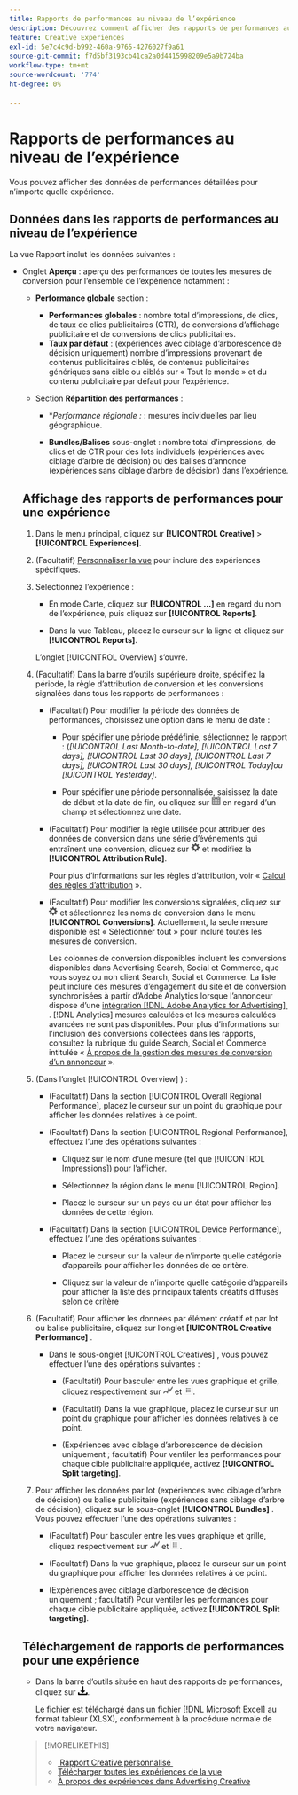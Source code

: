 ```yaml
---
title: Rapports de performances au niveau de l’expérience
description: Découvrez comment afficher des rapports de performances au niveau de l’expérience.
feature: Creative Experiences
exl-id: 5e7c4c9d-b992-460a-9765-4276027f9a61
source-git-commit: f7d5bf3193cb41ca2a0d4415998209e5a9b724ba
workflow-type: tm+mt
source-wordcount: '774'
ht-degree: 0%

---
```


# Rapports de performances au niveau de l’expérience

Vous pouvez afficher des données de performances détaillées pour n’importe quelle expérience.

## Données dans les rapports de performances au niveau de l’expérience

La vue Rapport inclut les données suivantes :

* Onglet **Aperçu** : aperçu des performances de toutes les mesures de conversion pour l’ensemble de l’expérience<!-- Currently, the only metric in the settings list at the top of this main tab is "Select All." --> notamment :

   * **Performance globale** section :

      * **Performances globales** : nombre total d’impressions, de clics, de taux de clics publicitaires (CTR), de conversions d’affichage publicitaire et de conversions de clics publicitaires.

     <!--
     ![Overall performance](/help/creative/assets/experience-report-overall-performance.png "Overall performance"){width="100" zoomable="yes"}
          -->

      * **Taux par défaut** : (expériences avec ciblage d’arborescence de décision uniquement) nombre d’impressions provenant de contenus publicitaires ciblés, de contenus publicitaires génériques sans cible ou ciblés sur « Tout le monde » et du contenu publicitaire par défaut pour l’expérience.

     <!--
     ![Default rate](/help/creative/assets/experience-report-default-rate.png "Default rate"){width="100" zoomable="yes"} 
     -->

   * Section **Répartition des performances** :

      * **Performance régionale :* : mesures individuelles par lieu géographique.

        <!--   
      ![Regional performance](/help/creative/assets/experience-report-regional-performance.png "Regional performance"){width="100" zoomable="yes"}
      -->

      * **Performances de l’appareil :** mesures individuelles par type d’appareil, système d’exploitation et navigateur. Si vous le souhaitez, cliquez sur la valeur de n’importe quelle catégorie d’appareils pour afficher la liste des 10 meilleurs contenus publicitaires diffusés selon ce critère.

        <!--    
      ![Device performance](/help/creative/assets/experience-report-device-performance.png "Device performance"){width="100" zoomable="yes"}
      -->

* **Onglet Performances de Creative*** : aperçu des performances par élément créatif et lot ou balise publicitaire, y compris :

   * **Contenu créatif** sous-onglet : nombre total d’impressions, de clics et de CTR pour chaque contenu créatif de l’expérience.<!-- No breakdown yet for the individual ad elements and/or the served ads. -->

   * **Bundles/Balises** sous-onglet : nombre total d’impressions, de clics et de CTR pour des lots individuels (expériences avec ciblage d’arbre de décision) ou des balises d’annonce (expériences sans ciblage d’arbre de décision) dans l’expérience.

## Affichage des rapports de performances pour une expérience

1. Dans le menu principal, cliquez sur **[!UICONTROL Creative]** > **[!UICONTROL Experiences]**.

1. (Facultatif) [Personnaliser la vue](/help/creative/introduction/customize-data-views.md) pour inclure des expériences spécifiques.

1. Sélectionnez l’expérience :

   * En mode Carte, cliquez sur **[!UICONTROL ...]** en regard du nom de l’expérience, puis cliquez sur **[!UICONTROL Reports]**.

   * Dans la vue Tableau, placez le curseur sur la ligne et cliquez sur **[!UICONTROL Reports]**.

   L’onglet [!UICONTROL Overview] s’ouvre.

1. (Facultatif) Dans la barre d’outils supérieure droite, spécifiez la période, la règle d’attribution de conversion et les conversions signalées dans tous les rapports de performances :

   * (Facultatif) Pour modifier la période des données de performances, choisissez une option dans le menu de date :

      * Pour spécifier une période prédéfinie, sélectionnez le rapport : (*[!UICONTROL Last Month-to-date],* *[!UICONTROL Last 7 days],* *[!UICONTROL Last 30 days],* *[!UICONTROL Last 7 days],* *[!UICONTROL Last 30 days],* *[!UICONTROL Today]ou* *[!UICONTROL Yesterday]*.

      * Pour spécifier une période personnalisée, saisissez la date de début et la date de fin, ou cliquez sur ![icône de calendrier](/help/search-social-commerce/assets/calendar.png) en regard d’un champ et sélectionnez une date.

   * (Facultatif) Pour modifier la règle utilisée pour attribuer des données de conversion dans une série d’événements qui entraînent une conversion, cliquez sur ![Paramètres](/help/creative/assets/settings.png) et modifiez la **[!UICONTROL Attribution Rule]**.

     Pour plus d’informations sur les règles d’attribution, voir « [Calcul des règles d’attribution](/help/search-social-commerce/reports/attribution-rules.md) ».

   * (Facultatif) Pour modifier les conversions signalées, cliquez sur ![Paramètres](/help/creative/assets/settings.png) et sélectionnez les noms de conversion dans le menu **[!UICONTROL Conversions]**. Actuellement, la seule mesure disponible est « Sélectionner tout » pour inclure toutes les mesures de conversion.

     Les colonnes de conversion disponibles incluent les conversions disponibles dans Advertising Search, Social et Commerce, que vous soyez ou non client Search, Social et Commerce. La liste peut inclure des mesures d’engagement du site et de conversion synchronisées à partir d’Adobe Analytics lorsque l’annonceur dispose d’une [intégration [!DNL Adobe Analytics for Advertising] &#x200B;](/help/integrations/analytics/overview.md). [!DNL Analytics] mesures calculées et les mesures calculées avancées ne sont pas disponibles. Pour plus d’informations sur l’inclusion des conversions collectées dans les rapports, consultez la rubrique du guide Search, Social et Commerce intitulée « [À propos de la gestion des mesures de conversion d’un annonceur](/help/search-social-commerce/admin/conversion-metrics/conversion-metric-about.md) ».

1. (Dans l’onglet [!UICONTROL Overview] ) :

   * (Facultatif) Dans la section [!UICONTROL Overall Regional Performance], placez le curseur sur un point du graphique pour afficher les données relatives à ce point.

   * (Facultatif) Dans la section [!UICONTROL Regional Performance], effectuez l’une des opérations suivantes :

      * Cliquez sur le nom d’une mesure (tel que [!UICONTROL Impressions]) pour l’afficher.

      * Sélectionnez la région dans le menu [!UICONTROL Region].

      * Placez le curseur sur un pays ou un état pour afficher les données de cette région.

   * (Facultatif) Dans la section [!UICONTROL Device Performance], effectuez l’une des opérations suivantes :

      * Placez le curseur sur la valeur de n’importe quelle catégorie d’appareils pour afficher les données de ce critère.

      * Cliquez sur la valeur de n’importe quelle catégorie d’appareils pour afficher la liste des principaux talents créatifs diffusés selon ce critère<!-- NN-->

1. (Facultatif) Pour afficher les données par élément créatif et par lot ou balise publicitaire, cliquez sur l’onglet **[!UICONTROL Creative Performance]** .

   * Dans le sous-onglet [!UICONTROL Creatives] , vous pouvez effectuer l’une des opérations suivantes :

      * (Facultatif) Pour basculer entre les vues graphique et grille, cliquez respectivement sur ![Graphique](/help/creative/assets/chart-view-button.png "Graphique") et ![Grille](/help/creative/assets/table-view-button.png "Grille").

      * (Facultatif) Dans la vue graphique, placez le curseur sur un point du graphique pour afficher les données relatives à ce point.

      * (Expériences avec ciblage d’arborescence de décision uniquement ; facultatif) Pour ventiler les performances pour chaque cible publicitaire appliquée, activez **[!UICONTROL Split targeting]**.

1. Pour afficher les données par lot (expériences avec ciblage d’arbre de décision) ou balise publicitaire (expériences sans ciblage d’arbre de décision), cliquez sur le sous-onglet **[!UICONTROL Bundles]** . Vous pouvez effectuer l’une des opérations suivantes :

   * (Facultatif) Pour basculer entre les vues graphique et grille, cliquez respectivement sur ![Graphique](/help/creative/assets/chart-view-button.png "Graphique") et ![Grille](/help/creative/assets/table-view-button.png "Grille").

   * (Facultatif) Dans la vue graphique, placez le curseur sur un point du graphique pour afficher les données relatives à ce point.

   * (Expériences avec ciblage d’arborescence de décision uniquement ; facultatif) Pour ventiler les performances pour chaque cible publicitaire appliquée, activez **[!UICONTROL Split targeting]**.

## Téléchargement de rapports de performances pour une expérience

* Dans la barre d’outils située en haut des rapports de performances, cliquez sur ![Télécharger](/help/creative/assets/download.png "Télécharger").

  Le fichier est téléchargé dans un fichier [!DNL Microsoft Excel] au format tableur (XLSX), conformément à la procédure normale de votre navigateur.

>[!MORELIKETHIS]
>
>* [&#x200B; Rapport Creative personnalisé &#x200B;](/help/creative/report-custom-creative.md)
>* [Télécharger toutes les expériences de la vue](/help/creative/experiences/experience-download-view.md)
>* [À propos des expériences dans Advertising Creative](/help/creative/experiences/experience-about.md)
